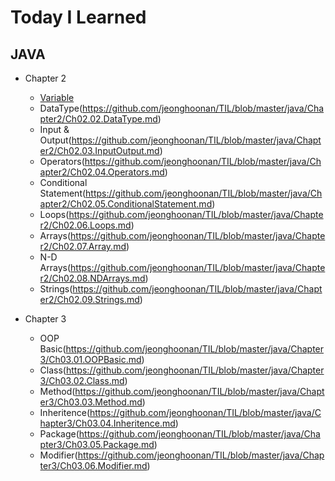 # Today I Learned
## JAVA
 * Chapter 2
 
    * [Variable](https://github.com/jeonghoonan/TIL/blob/master/java/Chapter2/Ch02.01.Variable.md)
    * DataType(https://github.com/jeonghoonan/TIL/blob/master/java/Chapter2/Ch02.02.DataType.md)
    * Input & Output(https://github.com/jeonghoonan/TIL/blob/master/java/Chapter2/Ch02.03.InputOutput.md)
    * Operators(https://github.com/jeonghoonan/TIL/blob/master/java/Chapter2/Ch02.04.Operators.md)
    * Conditional Statement(https://github.com/jeonghoonan/TIL/blob/master/java/Chapter2/Ch02.05.ConditionalStatement.md)
    * Loops(https://github.com/jeonghoonan/TIL/blob/master/java/Chapter2/Ch02.06.Loops.md)
    * Arrays(https://github.com/jeonghoonan/TIL/blob/master/java/Chapter2/Ch02.07.Array.md)
    * N-D Arrays(https://github.com/jeonghoonan/TIL/blob/master/java/Chapter2/Ch02.08.NDArrays.md)
    * Strings(https://github.com/jeonghoonan/TIL/blob/master/java/Chapter2/Ch02.09.Strings.md) 
* Chapter 3 

    * OOP Basic(https://github.com/jeonghoonan/TIL/blob/master/java/Chapter3/Ch03.01.OOPBasic.md)
    * Class(https://github.com/jeonghoonan/TIL/blob/master/java/Chapter3/Ch03.02.Class.md)
    * Method(https://github.com/jeonghoonan/TIL/blob/master/java/Chapter3/Ch03.03.Method.md)
    * Inheritence(https://github.com/jeonghoonan/TIL/blob/master/java/Chapter3/Ch03.04.Inheritence.md)
    * Package(https://github.com/jeonghoonan/TIL/blob/master/java/Chapter3/Ch03.05.Package.md)
    * Modifier(https://github.com/jeonghoonan/TIL/blob/master/java/Chapter3/Ch03.06.Modifier.md)
